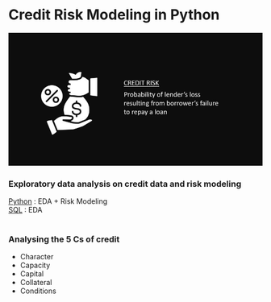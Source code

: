 # Credit Risk Modeling in Python
![](pics/crr.JPG)

### Exploratory data analysis on credit data and risk modeling <BR/>
[Python](https://github.com/s1dewalker/Credit-Risk-Modeling-in-Python/blob/main/credit_risk_modeling.ipynb) : EDA + Risk Modeling <BR/>
[SQL](https://github.com/s1dewalker/Credit-Risk-Modeling-in-Python/blob/main/SQLQuery_cr_loan2.sql) : EDA <br/>
<br/>
### Analysing the 5 Cs of credit

- Character
- Capacity
- Capital
- Collateral
- Conditions 





